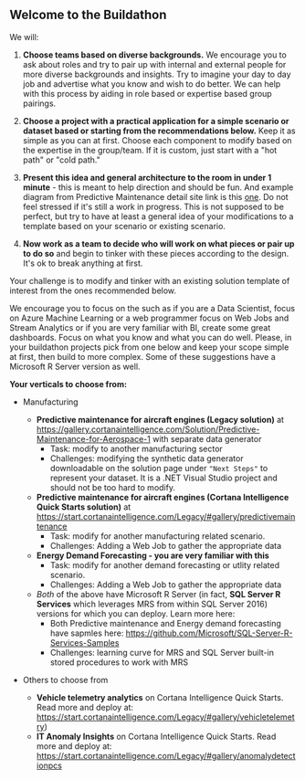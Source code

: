 ##  Welcome to the Buildathon

We will:
1. **Choose teams based on diverse backgrounds.**  We encourage you to ask about roles and try to pair up with internal and external people for more diverse backgrounds and insights.  Try to imagine your day to day job and advertise what you know and wish to do better.  We can help with this process by aiding in role based or expertise based group pairings.

2.  **Choose a project with a practical application for a simple scenario or dataset based or starting from the recommendations below.**  Keep it as simple as you can at first.  Choose each component to modify based on the expertise in the group/team.  If it is custom, just start with a "hot path" or "cold path."

3.  **Present this idea and general architecture to the room in under 1 minute** - this is meant to help direction and should be fun.  And example diagram from Predictive Maintenance detail site link is this [one](https://caqsres.blob.core.windows.net/predictivemaintenance/PredictiveMaintenanceDiagram.JPG).  Do not feel stressed if it's still a work in progress.  This is not supposed to be perfect, but try to have at least a general idea of your modifications to a template based on your scenario or existing scenario.

4.  **Now work as a team to decide who will work on what pieces or pair up to do so** and begin to tinker with these pieces according to the design.  It's ok to break anything at first.



Your challenge is to modify and tinker with an existing solution template of interest from the ones recommended below.

We encourage you to focus on the such as if you are a Data Scientist, focus on Azure Machine Learning or a web programmer focus on Web Jobs and Stream Analytics or if you are very familiar with BI, create some great dashboards.  Focus on what you know and what you can do well.  Please, in your buildathon projects pick from one below and keep your scope simple at first, then build to more complex.  Some of these suggestions have a Microsoft R Server version as well.

__Your verticals to choose from:__

* Manufacturing
  - **Predictive maintenance for aircraft engines (Legacy solution)** at https://gallery.cortanaintelligence.com/Solution/Predictive-Maintenance-for-Aerospace-1 with separate data generator
    -  Task:  modify to another manufacturing sector
    -  Challenges:  modifying the synthetic data generator downloadable on the solution page under `"Next Steps"` to represent your dataset.  It is a .NET Visual Studio project and should not be too hard to modify.
  - **Predictive maintenance for aircraft engines (Cortana Intelligence Quick Starts solution)** at https://start.cortanaintelligence.com/Legacy/#gallery/predictivemaintenance
    -  Task:  modify for another manufacturing related scenario.
    -  Challenges:  Adding a Web Job to gather the appropriate data 
  - **Energy Demand Forecasting - you are very familiar with this**
    -  Task:  modify for another demand forecasting or utlity related scenario.
    -  Challenges:  Adding a Web Job to gather the appropriate data
  - *Both* of the above have Microsoft R Server (in fact, **SQL Server R Services** which leverages MRS from within SQL Server 2016) versions for which you can deploy.  Learn more here:
    - Both Predictive maintenance and Energy demand forecasting have sapmles here:  https://github.com/Microsoft/SQL-Server-R-Services-Samples
    - Challenges:  learning curve for MRS and SQL Server built-in stored procedures to work with MRS
    

* Others to choose from

  *  **Vehicle telemetry analytics** on Cortana Intelligence Quick Starts.  Read more and deploy at:  https://start.cortanaintelligence.com/Legacy/#gallery/vehicletelemetry)
  *  **IT Anomaly Insights** on Cortana Intelligence Quick Starts.  Read more and deploy at:  https://start.cortanaintelligence.com/Legacy/#gallery/anomalydetectionpcs
  
